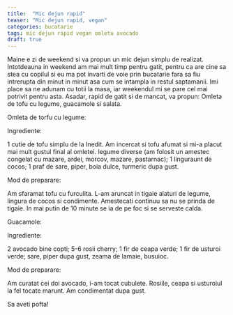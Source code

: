 ```yaml
---
title:  "Mic dejun rapid"
teaser: "Mic dejun rapid, vegan"
categories: bucatarie
tags: mic dejun rapid vegan omleta avocado
draft: true
---
```


Maine e zi de weekend si va propun un mic dejun simplu de realizat.
Intotdeauna in weekend am mai mult timp pentru gatit, pentru ca are cine sa stea cu copilul si eu ma pot invarti de voie prin bucatarie fara sa fiu intrerupta din minut in minut asa cum se intampla in restul saptamanii.
Imi place sa ne adunam cu totii la masa, iar weekendul mi se pare cel mai potrivit pentru asta.
Asadar, rapid de gatit si de mancat, va propun: Omleta de tofu cu legume, guacamole si salata.

Omleta de torfu cu legume:

Ingrediente:

1 cutie de tofu simplu de la Inedit. Am incercat si tofu afumat si mi-a placut mai mult gustul final al omletei.
legume diverse (am folosit un amestec congelat cu mazare, ardei, morcov, mazare, pastarnac);
1 linguraunt de cocos;
1 praf de sare,
piper, boia dulce, turmeric dupa gust.

Mod de preparare: 

Am sfaramat tofu cu furculita. L-am aruncat in tigaie alaturi de legume, lingura de cocos si condimente. Amestecati continuu sa nu se prinda de tigaie. 
In mai putin de 10 minute se ia de pe foc si se serveste calda.

Guacamole:

Ingrediente:

2 avocado bine copti;
5-6 rosii cherry;
1 fir de ceapa verde;
1 fir de usturoi verde;
sare, piper dupa gust,
zeama de lamaie,
busuioc.

Mod de preparare:

Am curatat cei doi avocado, i-am tocat cubulete. Rosiile, ceapa si usturoiul la fel tocate marunt.
Am condimentat dupa gust. 

Sa aveti pofta!



